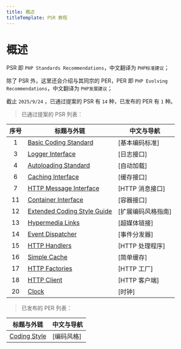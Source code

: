 ```yaml
---
title: 概述
titleTemplate: PSR 教程
---
```


# 概述

PSR 即 `PHP Standards Recommendations`，中文翻译为 `PHP标准建议`；

除了 PSR 外，这里还会介绍与其同宗的 PER，PER 即 `PHP Evolving Recommendations`，中文翻译为 `PHP发展建议`；

截止 `2025/9/24` ，已通过提案的 PSR 有 `14` 种，已发布的 PER 有 `1` 种。

> 已通过提案的 PSR 列表：

| 序号 | 标题与外链                                                        | 中文与导航         |
| :--: | ----------------------------------------------------------------- | ------------------ |
|  1   | [Basic Coding Standard](https://www.php-fig.org/psr/psr-1)        | [基本编码标准]     |
|  3   | [Logger Interface](https://www.php-fig.org/psr/psr-3)             | [日志接口]         |
|  4   | [Autoloading Standard](https://www.php-fig.org/psr/psr-4)         | [自动加载]         |
|  6   | [Caching Interface](https://www.php-fig.org/psr/psr-6)            | [缓存接口]         |
|  7   | [HTTP Message Interface](https://www.php-fig.org/psr/psr-7)       | [HTTP 消息接口]    |
|  11  | [Container Interface](https://www.php-fig.org/psr/psr-11)         | [容器接口]         |
|  12  | [Extended Coding Style Guide](https://www.php-fig.org/psr/psr-12) | [扩展编码风格指南] |
|  13  | [Hypermedia Links](https://www.php-fig.org/psr/psr-13)            | [超媒体链接]       |
|  14  | [Event Dispatcher](https://www.php-fig.org/psr/psr-14)            | [事件分发器]       |
|  15  | [HTTP Handlers](https://www.php-fig.org/psr/psr-15)               | [HTTP 处理程序]    |
|  16  | [Simple Cache](https://www.php-fig.org/psr/psr-16)                | [简单缓存]         |
|  17  | [HTTP Factories](https://www.php-fig.org/psr/psr-17)              | [HTTP 工厂]        |
|  18  | [HTTP Client](https://www.php-fig.org/psr/psr-18)                 | [HTTP 客户端]      |
|  20  | [Clock](Clock)                                                    | [时钟]             |

> 已发布的 PER 列表：

| 标题与外链                                               | 中文与导航 |
| -------------------------------------------------------- | ---------- |
| [Coding Style](https://www.php-fig.org/per/coding-style) | [编码风格] |
